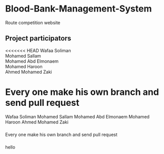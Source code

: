 # Blood-Bank-Management-System
Route competition website
## Project participators
<<<<<<< HEAD
Wafaa Soliman <br />
Mohamed Sallam <br />
Mohamed Abd Elmonaem <br />
Mohamed Haroon <br />
Ahmed Mohamed Zaki <br />
###
Every one make his own branch and send pull request
=======
Wafaa Soliman
Mohamed Sallam
Mohamed Abd Elmonaem
Mohamed Haroon
Ahmed Mohamed Zaki
###
Every one make his own branch and send pull request
###
hello
>>>>>>>

